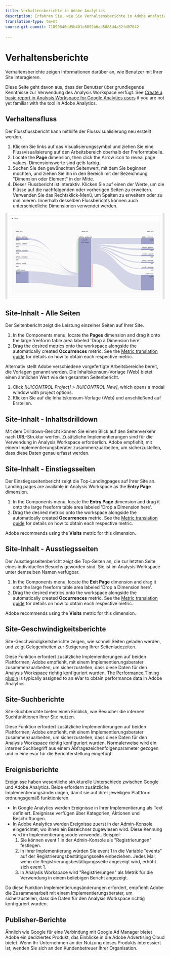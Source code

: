 ```yaml
---
title: Verhaltensberichte in Adobe Analytics
description: Erfahren Sie, wie Sie Verhaltensberichte in Adobe Analytics erstellen.
translation-type: tm+mt
source-git-commit: 71899840dd5b401c6892b6ad5088d4a32fd07042

---
```



# Verhaltensberichte

Verhaltensberichte zeigen Informationen darüber an, wie Benutzer mit Ihrer Site interagieren.

Diese Seite geht davon aus, dass der Benutzer über grundlegende Kenntnisse zur Verwendung des Analysis Workspace verfügt. See [Create a basic report in Analysis Workspace for Google Analytics users](create-report.md) if you are not yet familiar with the tool in Adobe Analytics.

## Verhaltensfluss

Der Flussflussbericht kann mithilfe der Flussvisualisierung neu erstellt werden.

1. Klicken Sie links auf das Visualisierungssymbol und ziehen Sie eine Flussvisualisierung auf den Arbeitsbereich oberhalb der Freiformtabelle.
2. Locate the **Page** dimension, then click the Arrow icon to reveal page values. Dimensionswerte sind gelb farbig.
3. Suchen Sie den gewünschten Seitenwert, mit dem Sie beginnen möchten, und ziehen Sie ihn in den Bereich mit der Bezeichnung &quot;Dimension oder Element&quot; in der Mitte.
4. Dieser Flussbericht ist interaktiv. Klicken Sie auf einen der Werte, um die Flüsse auf die nachfolgenden oder vorherigen Seiten zu erweitern. Verwenden Sie das Rechtsklick-Menü, um Spalten zu erweitern oder zu minimieren. Innerhalb desselben Flussberichts können auch unterschiedliche Dimensionen verwendet werden.

![Flussbericht](../assets/flow.png)

## Site-Inhalt - Alle Seiten

Der Seitenbericht zeigt die Leistung einzelner Seiten auf Ihrer Site.

1. In the Components menu, locate the **Pages** dimension and drag it onto the large freeform table area labeled &#39;Drop a Dimension here&#39;.
2. Drag the desired metrics onto the workspace alongside the automatically created **Occurrences** metric. See the [Metric translation guide](common-metrics.md) for details on how to obtain each respective metric.

Alternativ stellt Adobe verschiedene vorgefertigte Arbeitsbereiche bereit, die Vorlagen genannt werden. Die Inhaltskonsum-Vorlage (Web) bietet einen ähnlichen Wert wie den gesamten Seitenbericht.

1. Click *[!UICONTROL Project] &gt; [!UICONTROL New]*, which opens a modal window with project options.
2. Klicken Sie auf die Inhaltskonsum-Vorlage (Web) und anschließend auf Erstellen.

## Site-Inhalt - Inhaltsdrilldown

Mit dem Drilldown-Bericht können Sie einen Blick auf den Seitenverkehr nach URL-Struktur werfen. Zusätzliche Implementierungen sind für die Verwendung in Analysis Workspace erforderlich. Adobe empfiehlt, mit einem Implementierungsberater zusammenzuarbeiten, um sicherzustellen, dass diese Daten genau erfasst werden.

## Site-Inhalt - Einstiegsseiten

Der Einstiegsseitenbericht zeigt die Top-Landingpages auf Ihrer Site an. Landing pages are available in Analysis Workspace as the **Entry Page** dimension.

1. In the Components menu, locate the **Entry Page** dimension and drag it onto the large freeform table area labeled &#39;Drop a Dimension here&#39;.
2. Drag the desired metrics onto the workspace alongside the automatically created **Occurrences** metric. See the [Metric translation guide](common-metrics.md) for details on how to obtain each respective metric.

Adobe recommends using the **Visits** metric for this dimension.

## Site-Inhalt - Ausstiegsseiten

Der Ausstiegsseitenbericht zeigt die Top-Seiten an, die zur letzten Seite eines individuellen Besuchs geworden sind. Sie ist im Analysis Workspace unter demselben Namen verfügbar.

1. In the Components menu, locate the **Exit Page** dimension and drag it onto the large freeform table area labeled &#39;Drop a Dimension here&#39;.
2. Drag the desired metrics onto the workspace alongside the automatically created **Occurrences** metric. See the [Metric translation guide](common-metrics.md) for details on how to obtain each respective metric.

Adobe recommends using the **Visits** metric for this dimension.

## Site-Geschwindigkeitsberichte

Site-Geschwindigkeitsberichte zeigen, wie schnell Seiten geladen werden, und zeigt Gelegenheiten zur Steigerung Ihrer Seitenladezeiten.

Diese Funktion erfordert zusätzliche Implementierungen auf beiden Plattformen; Adobe empfiehlt, mit einem Implementierungsberater zusammenzuarbeiten, um sicherzustellen, dass diese Daten für den Analysis Workspace richtig konfiguriert wurden. The [Performance Timing plugin](../../../implement/js-implementation/plugins/performancetiming.md) is typically assigned to an eVar to obtain performance data in Adobe Analytics.

## Site-Suchberichte

Site-Suchberichte bieten einen Einblick, wie Besucher die internen Suchfunktionen Ihrer Site nutzen.

Diese Funktion erfordert zusätzliche Implementierungen auf beiden Plattformen; Adobe empfiehlt, mit einem Implementierungsberater zusammenzuarbeiten, um sicherzustellen, dass diese Daten für den Analysis Workspace richtig konfiguriert wurden. Normalerweise wird ein interner Suchbegriff aus einem Abfragezeichenfolgenparameter gezogen und in eine evar für die Berichterstellung eingefügt.

## Ereignisberichte

Ereignisse haben wesentliche strukturelle Unterschiede zwischen Google und Adobe Analytics. Beide erfordern zusätzliche Implementierungsänderungen, damit sie auf ihrer jeweiligen Plattform ordnungsgemäß funktionieren.

* In Google Analytics werden Ereignisse in Ihrer Implementierung als Text definiert. Ereignisse verfügen über Kategorien, Aktionen und Beschriftungen.
* In Adobe Analytics werden Ereignisse zuerst in der Admin-Konsole eingerichtet, wo ihnen ein Bezeichner zugewiesen wird. Diese Kennung wird im Implementierungscode verwendet. Beispiel:
   1. Sie können event 1 in der Admin-Konsole als &quot;Registrierungen&quot; festlegen.
   2. In Ihrer Implementierung würden Sie event 1 in die Variable &quot;events&quot; auf der Registrierungsbestätigungsseite einbeziehen. Jedes Mal, wenn die Registrierungsbestätigungsseite angezeigt wird, erhöht sich event 1.
   3. In Analysis Workspace wird &quot;Registrierungen&quot; als Metrik für die Verwendung in einem beliebigen Bericht angezeigt.

Da diese Funktion Implementierungsänderungen erfordert, empfiehlt Adobe die Zusammenarbeit mit einem Implementierungsberater, um sicherzustellen, dass die Daten für den Analysis Workspace richtig konfiguriert wurden.

## Publisher-Berichte

Ähnlich wie Google für eine Verbindung mit Google Ad Manager bietet Adobe ein dediziertes Produkt, das Einblicke in die Adobe Advertising Cloud bietet. Wenn Ihr Unternehmen an der Nutzung dieses Produkts interessiert ist, wenden Sie sich an den Kundenbetreuer Ihrer Organisation.

